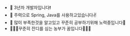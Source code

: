- 👋 3년차 개발자입니다❗
- 👀 주력으로 Spring, Java를 사용하고있습니다✌
- 🌱 많이 부족한것을 알고있고 꾸준히 공부하기위해 노력중입니다🙌
- 🌱🌱🌱꾸준히 잔디를 심는 농부가 꿈입니다🌱🌱🌱
